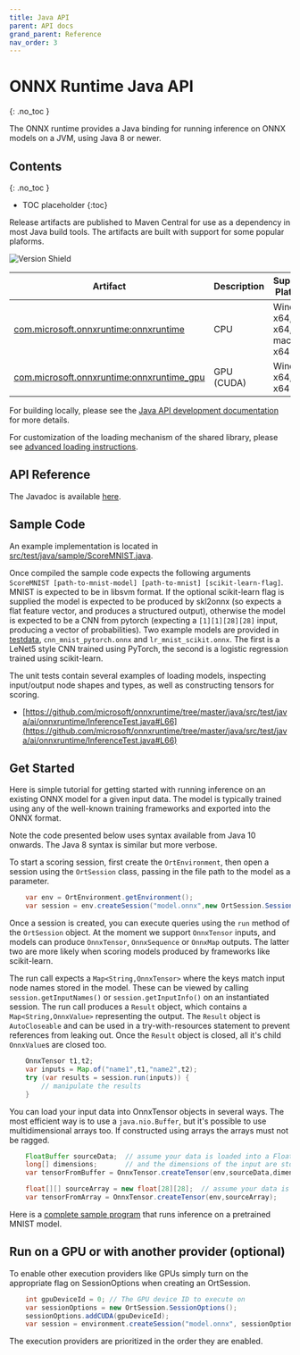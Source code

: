 ```yaml
---
title: Java API
parent: API docs
grand_parent: Reference
nav_order: 3
---
```


# ONNX Runtime Java API
{: .no_toc }

The ONNX runtime provides a Java binding for running inference on ONNX models on a JVM, using Java 8 or newer.

## Contents
{: .no_toc }

* TOC placeholder
{:toc}

Release artifacts are published to Maven Central for use as a dependency in most Java build tools. The artifacts are built with support for some popular plaforms.

![Version Shield](https://img.shields.io/maven-central/v/com.microsoft.onnxruntime/onnxruntime)

| Artifact  | Description | Supported Platforms |
|-----------|-------------|---------------------|
| [com.microsoft.onnxruntime:onnxruntime](https://search.maven.org/artifact/com.microsoft.onnxruntime/onnxruntime) | CPU | Windows x64, Linux x64, macOS x64 |
| [com.microsoft.onnxruntime:onnxruntime_gpu](https://search.maven.org/artifact/com.microsoft.onnxruntime/onnxruntime_gpu) | GPU (CUDA) | Windows x64, Linux x64 |

For building locally, please see the [Java API development documentation](https://github.com/microsoft/onnxruntime/tree/master/java/README.md) for more details.

For customization of the loading mechanism of the shared library, please see [advanced loading instructions](https://github.com/microsoft/onnxruntime/tree/master/java/README.md#advanced-loading).

## API Reference

The Javadoc is available [here](https://javadoc.io/doc/com.microsoft.onnxruntime/onnxruntime).

## Sample Code

An example implementation is located in
[src/test/java/sample/ScoreMNIST.java](https://github.com/microsoft/onnxruntime/tree/master/java/src/test/java/sample/ScoreMNIST.java).

Once compiled the sample code expects the following arguments `ScoreMNIST
[path-to-mnist-model] [path-to-mnist] [scikit-learn-flag]`.  MNIST is expected
to be in libsvm format. If the optional scikit-learn flag is supplied the model
is expected to be produced by skl2onnx (so expects a flat feature vector, and
produces a structured output), otherwise the model is expected to be a CNN from
pytorch (expecting a `[1][1][28][28]` input, producing a vector of
probabilities).  Two example models are provided in [testdata](https://github.com/microsoft/onnxruntime/tree/master/java/testdata),
`cnn_mnist_pytorch.onnx` and `lr_mnist_scikit.onnx`. The first is a LeNet5 style
CNN trained using PyTorch, the second is a logistic regression trained using scikit-learn.

The unit tests contain several examples of loading models, inspecting input/output node shapes and types, as well as constructing tensors for scoring. 

* [https://github.com/microsoft/onnxruntime/tree/master/java/src/test/java/ai/onnxruntime/InferenceTest.java#L66](https://github.com/microsoft/onnxruntime/tree/master/java/src/test/java/ai/onnxruntime/InferenceTest.java#L66)

## Get Started

Here is simple tutorial for getting started with running inference on an existing ONNX model for a given input data. The model is typically trained using any of the well-known training frameworks and exported into the ONNX format.

Note the code presented below uses syntax available from Java 10 onwards. The Java 8 syntax is similar but more verbose.

To start a scoring session, first create the `OrtEnvironment`, then open a session using the `OrtSession` class, passing in the file path to the model as a parameter.

```java
    var env = OrtEnvironment.getEnvironment();
    var session = env.createSession("model.onnx",new OrtSession.SessionOptions());
```

Once a session is created, you can execute queries using the `run` method of the `OrtSession` object. At the moment we support `OnnxTensor` inputs, and models can produce `OnnxTensor`, `OnnxSequence` or `OnnxMap` outputs. The latter two are more likely when scoring models produced by frameworks like scikit-learn.

The run call expects a `Map<String,OnnxTensor>` where the keys match input node names stored in the model. These can be viewed by calling `session.getInputNames()` or `session.getInputInfo()` on an instantiated session.
The run call produces a `Result` object, which contains a `Map<String,OnnxValue>` representing the output. The `Result` object is `AutoCloseable` and can be used in a try-with-resources statement to 
prevent references from leaking out. Once the `Result` object is closed, all it's child `OnnxValue`s are closed too.

```java
    OnnxTensor t1,t2;
    var inputs = Map.of("name1",t1,"name2",t2);
    try (var results = session.run(inputs)) {
        // manipulate the results
    }
```

You can load your input data into OnnxTensor objects in several ways. The most efficient way is to use a `java.nio.Buffer`, but it's possible to use multidimensional arrays too. If constructed using arrays the arrays must not be ragged.

```java
    FloatBuffer sourceData;  // assume your data is loaded into a FloatBuffer
    long[] dimensions;       // and the dimensions of the input are stored here
    var tensorFromBuffer = OnnxTensor.createTensor(env,sourceData,dimensions);

    float[][] sourceArray = new float[28][28];  // assume your data is loaded into a float array 
    var tensorFromArray = OnnxTensor.createTensor(env,sourceArray);
```

Here is a [complete sample program](https://github.com/microsoft/onnxruntime/tree/master/java/src/test/java/sample/ScoreMNIST.java) that runs inference on a pretrained MNIST model.

## Run on a GPU or with another provider (optional)

To enable other execution providers like GPUs simply turn on the appropriate flag on SessionOptions when creating an OrtSession.

```java
    int gpuDeviceId = 0; // The GPU device ID to execute on
    var sessionOptions = new OrtSession.SessionOptions();
    sessionOptions.addCUDA(gpuDeviceId);
    var session = environment.createSession("model.onnx", sessionOptions);
```

The execution providers are prioritized in the order they are enabled.

